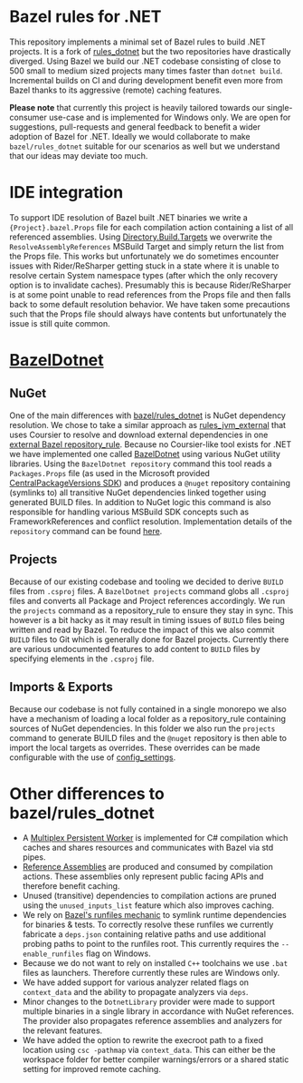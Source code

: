# Bazel rules for .NET
This repository implements a minimal set of Bazel rules to build .NET projects. It is a fork of [rules_dotnet](https://github.com/AFASResearch/rules_dotnet) but the two repositories have drastically diverged. Using Bazel we build our .NET codebase consisting of close to 500 small to medium sized projects many times faster than `dotnet build`. Incremental builds on CI and during development benefit even more from Bazel thanks to its aggressive (remote) caching features.

**Please note** that currently this project is heavily tailored towards our single-consumer use-case and is implemented for Windows only. We are open for suggestions, pull-requests and general feedback to benefit a wider adoption of Bazel for .NET. Ideally we would collaborate to make `bazel/rules_dotnet` suitable for our scenarios as well but we understand that our ideas may deviate too much.

<!-- # examples -->

<!-- # No test rule -->

# IDE integration
To support IDE resolution of Bazel built .NET binaries we write a `{Project}.bazel.Props` file for each compilation action containing a list of all referenced assemblies. Using [Directory.Build.Targets](https://docs.microsoft.com/en-us/visualstudio/msbuild/customize-your-build) we overwrite the `ResolveAssemblyReferences` MSBuild Target and simply return the list from the Props file. This works but unfortunately we do sometimes encounter issues with Rider/ReSharper getting stuck in a state where it is unable to resolve certain System namespace types (after which the only recovery option is to invalidate caches). Presumably this is because Rider/ReSharper is at some point unable to read references from the Props file and then falls back to some default resolution behavior. We have taken some precautions such that the Props file should always have contents but unfortunately the issue is still quite common.

<!-- ######Plugin -->

# [BazelDotnet](https://github.com/AFASResearch/bazel-dotnet)
## NuGet
One of the main differences with [bazel/rules_dotnet](https://github.com/AFASResearch/rules_dotnet) is NuGet dependency resolution. We chose to take a similar approach as [rules_jvm_external](https://github.com/bazelbuild/rules_jvm_external) that uses Coursier to resolve and download external dependencies in one [external Bazel repository_rule](https://docs.bazel.build/versions/master/external.html). Because no Coursier-like tool exists for .NET we have implemented one called [BazelDotnet](https://github.com/AFASResearch/bazel-dotnet) using various NuGet utility libraries. Using the `BazelDotnet repository` command this tool reads a `Packages.Props` file (as used in the Microsoft provided
[CentralPackageVersions SDK](https://github.com/microsoft/MSBuildSdks/tree/master/src/CentralPackageVersions)) and produces a `@nuget` repository containing (symlinks to) all transitive NuGet dependencies linked together using generated BUILD files. In addition to NuGet logic this command is also responsible for handling various MSBuild SDK concepts such as FrameworkReferences and conflict resolution. Implementation details of the `repository` command can be found [here](https://github.com/AFASResearch/bazel-dotnet/blob/master/src/Afas.BazelDotnet.Nuget/BazelDotnet.Nuget).

## Projects
Because of our existing codebase and tooling we decided to derive `BUILD` files from `.csproj` files. A `BazelDotnet projects` command globs all `.csproj` files and converts all Package and Project references accordingly. We run the `projects` command as a repository_rule to ensure they stay in sync. This however is a bit hacky as it may result in timing issues of `BUILD` files being written and read by Bazel. To reduce the impact of this we also commit `BUILD` files to Git which is generally done for Bazel projects. Currently there are various undocumented features to add content to `BUILD` files by specifying elements in the `.csproj` file.

## Imports & Exports
Because our codebase is not fully contained in a single monorepo we also have a mechanism of loading a local folder as a repository_rule containing sources of NuGet dependencies. In this folder we also run the `projects` command to generate BUILD files and the `@nuget` repository is then able to import the local targets as overrides. These overrides can be made configurable with the use of [config_settings](https://docs.bazel.build/versions/master/configurable-attributes.html).

# Other differences to bazel/rules_dotnet
* A [Multiplex Persistent Worker](https://docs.bazel.build/versions/master/multiplex-worker.html) is implemented for C# compilation which caches and shares resources and communicates with Bazel via std pipes.
* [Reference Assemblies](https://github.com/dotnet/roslyn/blob/master/docs/features/refout.md) are produced and consumed by compilation actions. These assemblies only represent public facing APIs and therefore benefit caching.
* Unused (transitive) dependencies to compilation actions are pruned using the `unused_inputs_list` feature which also improves caching.
* We rely on [Bazel's runfiles mechanic](https://docs.bazel.build/versions/master/skylark/rules.html#runfiles) to symlink runtime dependencies for binaries & tests. To correctly resolve these runfiles we currently fabricate a `deps.json` containing relative paths and use additional probing paths to point to the runfiles root. This currently requires the `--enable_runfiles` flag on Windows.
* Because we do not want to rely on installed `C++` toolchains we use `.bat` files as launchers. Therefore currently these rules are Windows only.
* We have added support for various analyzer related flags on `context_data` and the ability to propagate analyzers via `deps`.
* Minor changes to the `DotnetLibrary` provider were made to support multiple binaries in a single library in accordance with NuGet references. The provider also propagates reference assemblies and analyzers for the relevant features.
* We have added the option to rewrite the execroot path to a fixed location using `csc -pathmap` via `context_data`. This can either be the workspace folder for better compiler warnings/errors or a shared static setting for improved remote caching.
